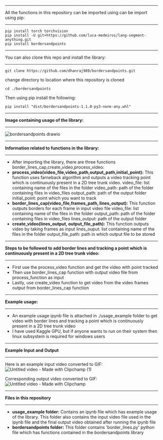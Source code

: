 
----
All the functions in this repository can be imported using can be import using pip: 

----
```
pip install torch torchvision
pip install -U git+https://github.com/luca-medeiros/lang-segment-anything.git
pip install bordersandpoints
```
----
You can also clone this repo and install the library:

----
```
git clone https://github.com/dhanraj989/bordersandpoints.git
```
change directory to location where this repository is cloned
```
cd ./bordersandpoints
```
Then using pip install the following:  
```
pip install "dist/bordersandpoints-1.1.0-py3-none-any.whl"
```
----
**Image containing usage of the library:**

----
![bordersandpoints drawio](https://github.com/dhanraj989/bordersandpoints/assets/75594686/6037b10c-2afe-4976-834f-dfe0aaecba02)  

----

**Information related to functions in the library:**

----
* After importing the library, there are three functions border_lines_cap,create_video,process_video:
* **process_video(video_file,video_path,output_path,initial_point):** This function uses farneback algorithm and outputs a video tracking point which is continuously present in a 2D tree trunk video.
  video_file: list containing name of the files in the folder
  video_path: path of the folder containing files in video_files
  output_path: path of the output folder
  initial_point: point which you want to track
* **border_lines_cap(video_file,frames_path, lines_output):** This function outputs borders for each frame in input video file
  video_file: list containing name of the files in the folder
  output_path: path of the folder containing files in video_files
  lines_output: path of the output folder
* **create_video(lines_output, output_file_path):** This function outputs video by taking frames as input
  lines_ouput: list containing name of the files in the folder
  output_file_path: path in which output file to be stored

----
**Steps to be followed to add border lines and tracking a point which is continuously present in a 2D tree trunk video:**  

----
* First use the process_video function and get the video with point tracked
* Then use border_lines_cap function with output video file from process_function as input
* Lastly, use create_video function to get video from the video frames output from border_lines_cap function

----
**Example usage:**

----
* An example usage ipynb file is attached in ./usage_example folder to get video with border lines and tracking a point which is continuously present in a 2D tree trunk video
* I have used Kaggle GPU, but if anyone wants to run on their system then linux subsystem is required for windows users

----

**Example Input and Output**

----
Here is an example input video converted to GIF:  
![Untitled video - Made with Clipchamp (1)](https://github.com/dhanraj989/bordersandpoints/assets/75594686/d1706be6-71a8-47e3-893a-8fdce289164d)

Corresponding output video converted to GIF:  
![Untitled video - Made with Clipchamp](https://github.com/dhanraj989/bordersandpoints/assets/75594686/bf4a157f-d700-463a-ae63-469e80c07a3c)

----
**Files in this repository**

----
* **usage_example folder:** Contains an ipynb file which has example usage of the library. This folder also contains the input video file used in the ipynb file and the final output video obtained after running the ipynb file
* **bordersandpoints folder:** This folder contains 'border_lines.py' python file which has functions contained in the bordersandpoints library
